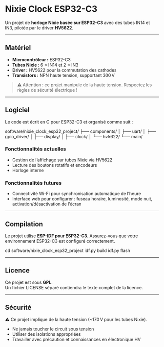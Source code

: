# Nixie Clock ESP32-C3

Un projet de **horloge Nixie basée sur ESP32-C3** avec des tubes IN14 et IN3, pilotée par le driver **HV5622**.

---

## Matériel

- **Microcontrôleur :** ESP32-C3  
- **Tubes Nixie :** 6 × IN14 et 2 × IN3  
- **Driver :** HV5622 pour la commutation des cathodes  
- **Transistors :** NPN haute tension, supportant 300 V  

> ⚠️ Attention : ce projet manipule de la haute tension. Respectez les règles de sécurité électrique !

---

## Logiciel

Le code est écrit en C pour ESP32-C3 et organisé comme suit :

software/nixie_clock_esp32_project/
├── components/
│   ├── uart/
│   ├── gpio_driver/
│   ├── display/
│   ├── clock/
│   └── hv5622/
└── main/

### Fonctionnalités actuelles

- Gestion de l’affichage sur tubes Nixie via HV5622  
- Lecture des boutons rotatifs et encodeurs  
- Horloge interne  

### Fonctionnalités futures

- Connectivité Wi-Fi pour synchronisation automatique de l’heure  
- Interface web pour configurer : fuseau horaire, luminosité, mode nuit, activation/désactivation de l’écran  

---

## Compilation

Le projet utilise **ESP-IDF pour ESP32-C3**. Assurez-vous que votre environnement ESP32-C3 est configuré correctement.

cd software/nixie_clock_esp32_project
idf.py build
idf.py flash

---

## Licence

Ce projet est sous **GPL**.  
Un fichier LICENSE séparé contiendra le texte complet de la licence.

---

## Sécurité

⚠️ Ce projet implique de la haute tension (~170 V pour les tubes Nixie).  
- Ne jamais toucher le circuit sous tension  
- Utiliser des isolations appropriées  
- Travailler avec précaution et connaissances en électronique HV
